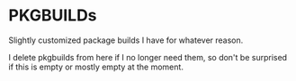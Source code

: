# PKGBUILDs

Slightly customized package builds I have for whatever reason.

I delete pkgbuilds from here if I no longer need them, so don't be surprised if
this is empty or mostly empty at the moment.
